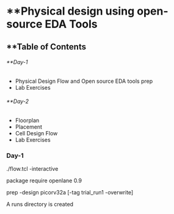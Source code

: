 # **Physical design using open-source EDA Tools

## **Table of Contents
###### **Day-1   
- Physical Design Flow and Open source EDA tools prep
- Lab Exercises 
###### **Day-2 
- Floorplan
- Placement
- Cell Design Flow
- Lab Exercises







### Day-1



./flow.tcl -interactive




package require openlane 0.9



prep -design picorv32a [-tag trial_run1 -overwrite]



A runs directory is created




